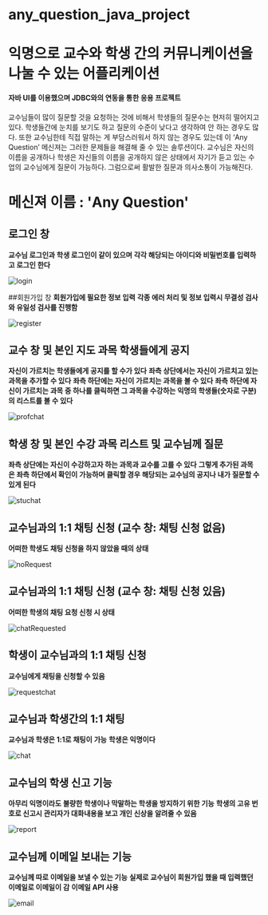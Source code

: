 # any_question_java_project
# 익명으로 교수와 학생 간의 커뮤니케이션을 나눌 수 있는 어플리케이션
#### 자바 UI를 이용했으며 JDBC와의 연동을 통한 응용 프로젝트

교수님들이 많이 질문할 것을 요청하는 것에 비해서 학생들의 질문수는 현저히 떨어지고 있다. 학생들간에 눈치를 보기도 하고 질문의 수준이 낮다고 생각하여 안 하는 경우도 많다. 또한 교수님한테 직접 말하는 게 부담스러워서 하지 않는 경우도 있는데 이 ‘Any Question’ 메신져는 그러한 문제들을 해결해 줄 수 있는 솔루션이다. 교수님은 자신의 이름을 공개하나 학생은 자신들의 이름을 공개하지 않은 상태에서 자기가 듣고 있는 수업의 교수님에게 질문이 가능하다. 그럼으로써 활발한 질문과 의사소통이 가능해진다.

# 메신져 이름 : 'Any Question'

## 로그인 창
**교수님 로그인과 학생 로그인이 같이 있으며 각각 해당되는 아이디와 비밀번호를 입력하고 로그인 한다**

![login](./image/login.PNG)

##회원가입 창
**회원가입에 필요한 정보 입력**
**각종 에러 처리 및 정보 입력시 무결성 검사와 유일성 검사를 진행함**

![register](./image/register.PNG)

## 교수 창 및 본인 지도 과목 학생들에게 공지
**자신이 가르치는 학생들에게 공지를 할 수가 있다**
**좌측 상단에서는 자신이 가르치고 있는 과목을 추가할 수 있다**
**좌측 하단에는 자신이 가르치는 과목을 볼 수 있다**
**좌측 하단에 자신이 가르치는 과목 중 하나를 클릭하면 그 과목을 수강하는 익명의 학생들(숫자로 구분)의 리스트를 볼 수 있다**

![profchat](./image/profChat.PNG)

## 학생 창 및 본인 수강 과목 리스트 및 교수님께 질문
**좌측 상단에는 자신이 수강하고자 하는 과목과 교수를 고를 수 있다**
**그렇게 추가된 과목은 좌측 하단에서 확인이 가능하며 클릭할 경우 해당되는 교수님의 공지나 내가 질문할 수 있게 된다**

![stuchat](./image/studentChat.PNG)

## 교수님과의 1:1 채팅 신청 (교수 창: 채팅 신청 없음)
**어떠한 학생도 채팅 신청을 하지 않았을 때의 상태**

![noRequest](./image/noRequest.PNG)

## 교수님과의 1:1 채팅 신청 (교수 창: 채팅 신청 있음)
**어떠한 학생의 채팅 요청 신청 시 상태**

![chatRequested](./image/ChatRequested.PNG)

## 학생이 교수님과의 1:1 채팅 신청
**교수님에게 채팅을 신청할 수 있음**

![requestchat](./image/requestChattoProf.PNG)

## 교수님과 학생간의 1:1 채팅
**교수님과 학생은 1:1로 채팅이 가능**
**학생은 익명이다**

![chat](./image/chatting.PNG)

## 교수님의 학생 신고 기능
**아무리 익명이라도 불량한 학생이나 막말하는 학생을 방지하기 위한 기능**
**학생의 고유 번호로 신고시 관리자가 대화내용을 보고 개인 신상을 알려줄 수 있음**

![report](./image/report.PNG)

## 교수님께 이메일 보내는 기능
**교수님께 따로 이메일을 보낼 수 있는 기능**
**실제로 교수님이 회원가입 했을 때 입력했던 이메일로 이메일이 감**
**이메일 API 사용**

![email](./image/emailQuestion.PNG)

